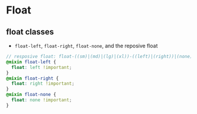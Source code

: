 # Float

## float classes
* `float-left`, `float-right`, `float-none`, and the reposive float
```SCSS
// resposive float: float-((sm)|(md)|(lg)|(xl))-((left)|(right))|(none))
@mixin float-left {
  float: left !important;
}
@mixin float-right {
  float: right !important;
}
@mixin float-none {
  float: none !important;
}

```